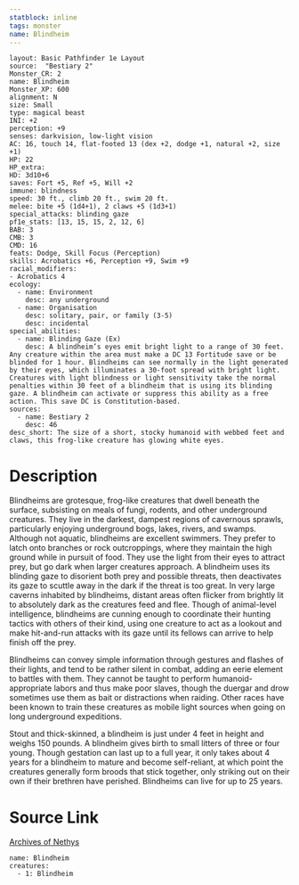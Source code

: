 ```yaml
---
statblock: inline
tags: monster
name: Blindheim
---
```

```statblock
layout: Basic Pathfinder 1e Layout
source:  "Bestiary 2"
Monster_CR: 2
name: Blindheim
Monster_XP: 600
alignment: N
size: Small
type: magical beast
INI: +2
perception: +9
senses: darkvision, low-light vision
AC: 16, touch 14, flat-footed 13 (dex +2, dodge +1, natural +2, size +1)
HP: 22
HP_extra: 
HD: 3d10+6
saves: Fort +5, Ref +5, Will +2
immune: blindness
speed: 30 ft., climb 20 ft., swim 20 ft.
melee: bite +5 (1d4+1), 2 claws +5 (1d3+1)
special_attacks: blinding gaze
pf1e_stats: [13, 15, 15, 2, 12, 6]
BAB: 3
CMB: 3
CMD: 16
feats: Dodge, Skill Focus (Perception)
skills: Acrobatics +6, Perception +9, Swim +9
racial_modifiers:
- Acrobatics 4
ecology:
  - name: Environment
    desc: any underground
  - name: Organisation
    desc: solitary, pair, or family (3-5)
    desc: incidental
special_abilities:
  - name: Blinding Gaze (Ex)
    desc: A blindheim’s eyes emit bright light to a range of 30 feet. Any creature within the area must make a DC 13 Fortitude save or be blinded for 1 hour. Blindheims can see normally in the light generated by their eyes, which illuminates a 30-foot spread with bright light. Creatures with light blindness or light sensitivity take the normal penalties within 30 feet of a blindheim that is using its blinding gaze. A blindheim can activate or suppress this ability as a free action. This save DC is Constitution-based.
sources:
  - name: Bestiary 2
    desc: 46
desc_short: The size of a short, stocky humanoid with webbed feet and claws, this frog-like creature has glowing white eyes. 
```
# Description
Blindheims are grotesque, frog-like creatures that dwell beneath the surface, subsisting on meals of fungi, rodents, and other underground creatures. They live in the darkest, dampest regions of cavernous sprawls, particularly enjoying underground bogs, lakes, rivers, and swamps. Although not aquatic, blindheims are excellent swimmers. They prefer to latch onto branches or rock outcroppings, where they maintain the high ground while in pursuit of food. They use the light from their eyes to attract prey, but go dark when larger creatures approach. A blindheim uses its blinding gaze to disorient both prey and possible threats, then deactivates its gaze to scuttle away in the dark if the threat is too great. In very large caverns inhabited by blindheims, distant areas often flicker from brightly lit to absolutely dark as the creatures feed and flee. Though of animal-level intelligence, blindheims are cunning enough to coordinate their hunting tactics with others of their kind, using one creature to act as a lookout and make hit-and-run attacks with its gaze until its fellows can arrive to help finish off the prey. 

Blindheims can convey simple information through gestures and flashes of their lights, and tend to be rather silent in combat, adding an eerie element to battles with them. They cannot be taught to perform humanoid-appropriate labors and thus make poor slaves, though the duergar and drow sometimes use them as bait or distractions when raiding. Other races have been known to train these creatures as mobile light sources when going on long underground expeditions. 

Stout and thick-skinned, a blindheim is just under 4 feet in height and weighs 150 pounds. A blindheim gives birth to small litters of three or four young. Though gestation can last up to a full year, it only takes about 4 years for a blindheim to mature and become self-reliant, at which point the creatures generally form broods that stick together, only striking out on their own if their brethren have perished. Blindheims can live for up to 25 years.
# Source Link
[Archives of Nethys](https://aonprd.com/MonsterDisplay.aspx?ItemName=Blindheim)
```encounter-table
name: Blindheim
creatures:
  - 1: Blindheim
```
